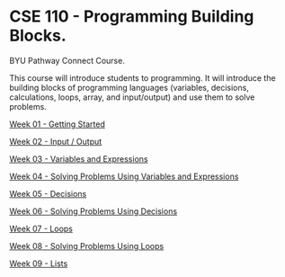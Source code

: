 # CSE 110 - Programming Building Blocks.
 BYU Pathway Connect Course.
 
 This course will introduce students to programming. It will introduce the building blocks of programming languages (variables, decisions, calculations, loops, array, and input/output) and use them to solve problems.

[Week 01 - Getting Started](https://github.com/felipesud/programming-building-blocks/tree/master/week01_getting_started) 

[Week 02 - Input / Output](https://github.com/felipesud/programming-building-blocks/tree/master/week02_input_output) 

[Week 03 - Variables and Expressions](https://github.com/felipesud/programming-building-blocks/tree/master/week03_variables_expressions) 

[Week 04 - Solving Problems Using Variables and Expressions](https://github.com/felipesud/programming-building-blocks/tree/master/week04_solving_problems_variables_expressions)

[Week 05 - Decisions](https://github.com/felipesud/programming-building-blocks/tree/master/week05_decisions)

[Week 06 - Solving Problems Using Decisions](https://github.com/felipesud/programming-building-blocks/tree/master/week06_solving_problems_decisions)

[Week 07 - Loops](https://github.com/felipesud/programming-building-blocks/tree/master/week07_loops)

[Week 08 - Solving Problems Using Loops](https://github.com/felipesud/programming-building-blocks/tree/master/week08_solving_problems_loops)

[Week 09 - Lists](https://github.com/felipesud/programming-building-blocks/tree/master/week09_lists)
